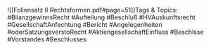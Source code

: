 
![[Foliensatz II Rechtsformen.pdf#page=51]]Tags & Topics:
   #BilanzgewinnsRecht
   #Aufteilung
   #Beschluß
   #HVAuskunftsrecht
   #GesellschaftAnfechtung
   #Bericht
   #Angelegenheiten
   #oderSatzungsverstoRecht
   #AktiengesellschaftEinfluss
   #Beschlsse
   #Vorstandes
   #Beschlusses